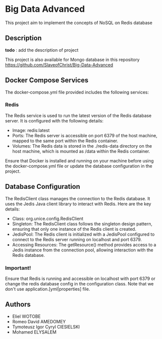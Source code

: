 # Big Data Advanced

This project aim to implement the concepts of NoSQL on Redis database

## Description
**todo** : add the description of project

This project is also available for Mongo database in this repository
https://github.com/SlaveofChrist/Big-Data-Advanced

## Docker Compose Services

The docker-compose.yml file provided includes the following services:

### Redis
The Redis service is used to run the latest version of the Redis database server. It is configured with the following details:

- Image: redis:latest
- Ports: The Redis server is accessible on port 6379 of the host machine, mapped to the same port within the Redis container.
- Volumes: The Redis data is stored in the ./redis-data directory on the host machine, which is mounted as /data within the Redis container.

Ensure that Docker is installed and running on your machine before using the docker-compose.yml file or update the database
configuration in the project.

## Database Configuration

The RedisClient class manages the connection to the Redis database. It uses the Jedis Java client library to interact with Redis. Here are the key details:

- Class: org.unice.config.RedisClient
- Singleton: The RedisClient class follows the singleton design pattern, ensuring that only one instance of the Redis client is created.
- JedisPool: The Redis client is initialized with a JedisPool configured to connect to the Redis server running on localhost and port 6379.
- Accessing Resources: The getResource() method provides access to a Jedis instance from the connection pool, allowing interaction with the Redis database.

### Important!

Ensure that Redis is running and accessible on localhost with port 6379 or change the redis database config in the configuration class.
Note that we don't use application.[yml|properties] file.

## Authors

* Eliel WOTOBE
* Romeo David AMEDOMEY
* Tymoteusz Igor Cyryl CIESIELSKI
* Mohamed ELYSALEM
